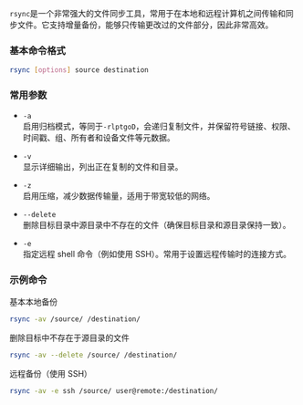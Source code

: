 `rsync`是一个非常强大的文件同步工具，常用于在本地和远程计算机之间传输和同步文件。它支持增量备份，能够只传输更改过的文件部分，因此非常高效。

### 基本命令格式
```bash
rsync [options] source destination
```

### 常用参数
- `-a`  
启用归档模式，等同于`-rlptgoD`，会递归复制文件，并保留符号链接、权限、时间戳、组、所有者和设备文件等元数据。

- `-v`  
显示详细输出，列出正在复制的文件和目录。

- `-z`  
启用压缩，减少数据传输量，适用于带宽较低的网络。

- `--delete`  
删除目标目录中源目录中不存在的文件（确保目标目录和源目录保持一致）。

- `-e`  
指定远程 shell 命令（例如使用 SSH）。常用于设置远程传输时的连接方式。

### 示例命令
基本本地备份
```bash
rsync -av /source/ /destination/
```

删除目标中不存在于源目录的文件
```bash
rsync -av --delete /source/ /destination/
```

远程备份（使用 SSH）
```bash
rsync -av -e ssh /source/ user@remote:/destination/
```
